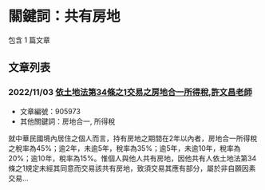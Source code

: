 # 關鍵詞：共有房地

包含 1 篇文章

## 文章列表

### 2022/11/03 [依土地法第34條之1交易之房地合一所得稅,許文昌老師](../../articles/905973_%E4%BE%9D%E5%9C%9F%E5%9C%B0%E6%B3%95%E7%AC%AC34%E6%A2%9D%E4%B9%8B1%E4%BA%A4%E6%98%93%E4%B9%8B%E6%88%BF%E5%9C%B0%E5%90%88%E4%B8%80%E6%89%80%E5%BE%97%E7%A8%85%2C%E8%A8%B1%E6%96%87%E6%98%8C%E8%80%81%E5%B8%AB.md)
- 文章編號：905973
- 其他關鍵詞：房地合一, 所得稅

就中華民國境內居住之個人而言，持有房地之期間在2年以內者，房地合一所得稅之稅率為45%；逾2年，未逾5年，稅率為35%；逾5年，未逾10年，稅率為20%；逾10年，稅率為15%。惟個人與他人共有房地，因他共有人依土地法第34條之1規定未經其同意而交易該共有房地，致須交易其應有部分，屬於非自願因素交易...

